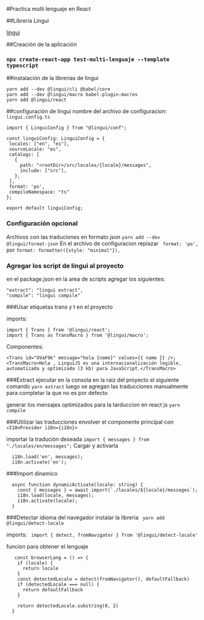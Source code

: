 #Practica multi lenguaje en React


##Libreria Lingui

[lingui](https://lingui.dev/)

##Creación de la aplicación 
### `npx create-react-app test-multi-lenguaje --template typescript`

##instalación de la librerias de lingui 
 ```
yarn add --dev @lingui/cli @babel/core
yarn add --dev @lingui/macro babel-plugin-macros
yarn add @lingui/react
 ```
##configuración de lingui
nombre del archivo de configuracion: `lingui.config.ts`

 ```
import { LinguiConfig } from "@lingui/conf";

const linguiConfig: LinguiConfig = {
  locales: ["en", "es"],
  sourceLocale: "es",
  catalogs: [
    {
      path: "<rootDir>/src/locales/{locale}/messages",
      include: ["src"],
    },
  ],
  format: 'po',
  compileNamespace: "ts"
};

export default linguiConfig;
 ```
### Configuración opcional
Archivos con las traduciones en formato json
`yarn add --dev @lingui/format-json`
En el archivo de configuracion replazar 
` format: 'po',`
por 
`format: formatter({style: "minimal"}), `

### Agregar los script de lingui al proyecto

en el package.json en la area de scripts agregar los siguientes:
```
"extract": "lingui extract",
"compile": "lingui compile"
```

###Usar etiquetas trans y t en el proyecto

imports:
```
import { Trans } from '@lingui/react';
import { Trans as TransMacro } from '@lingui/macro';
```

Componentes:

```
<Trans id="OVaF9k" message="hola {name}" values={{ name }} />;
<TransMacro>Hola , LinguiJS es una internacionalización legible, automatizada y optimizada (3 kb) para JavaScript.</TransMacro>
```
###Extract
ejecutar en la consola en la raiz del proyecto el siguiente comando 
`yarn extract`
luego se agregan las traducciones manualmente para completar la que no es por defecto 

generar los mensajes optimizados para la tarduccion en react js 
`yarn compile`

###Utilizar las traducciones
envolver el componente principal con `<I18nProvider i18n={i18n}>`

importar la tradución deseada
`import { messages } from "./locales/en/messages";`
Cargar y activarla
```
  i18n.load('en', messages);
  i18n.activate('en');
```

###Import dinamico

```
  async function dynamicActivate(locale: string) {
    const { messages } = await import(`./locales/${locale}/messages`);
    i18n.load(locale, messages);
    i18n.activate(locale);
  }
```
###Detectar idioma del navegador 
instalar la libreria 
` yarn add @lingui/detect-locale`

imports:
` import { detect, fromNavigator } from '@lingui/detect-locale'`

funcion para obtener el lenguaje 
```
   const browserLang = () => {
    if (locale) {
      return locale
    }
    const detectedLocale = detect(fromNavigator(), defaultFallback)
    if (detectedLocale === null) {
      return defaultFallback
    }

    return detectedLocale.substring(0, 2)
  }
```
